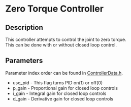 # Zero Torque Controller

## Description
This controller attempts to control the joint to zero torque.  
This can be done with or without closed loop control.

## Parameters
Parameter index order can be found in [ControllerData.h](/ExoCode/src/ControllerData.h).
- use_pid - This flag turns PID on(1) or off(0)
- p_gain - Proportional gain for closed loop controls
- i_gain - Integral gain for closed loop controls
- d_gain - Derivative gain for closed loop controls